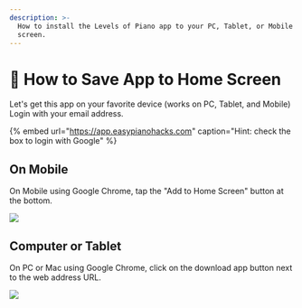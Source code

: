```yaml
---
description: >-
  How to install the Levels of Piano app to your PC, Tablet, or Mobile home
  screen.
---
```


# 📲 How to Save App to Home Screen

Let's get this app on your favorite device \(works on PC, Tablet, and Mobile\)  
Login with your email address.

{% embed url="https://app.easypianohacks.com" caption="Hint: check the box to login with Google" %}

## On Mobile

On Mobile using Google Chrome, tap the "Add to Home Screen" button at the bottom.

![](https://i.gyazo.com/0517130fc7a1b1359ff4af55bd632b0a.gif)

## Computer or Tablet

On PC or Mac using Google Chrome, click on the download app button next to the web address URL.

![](https://i.gyazo.com/6cfd580d6fd5fa272a0a72d01ed089f1.gif)



